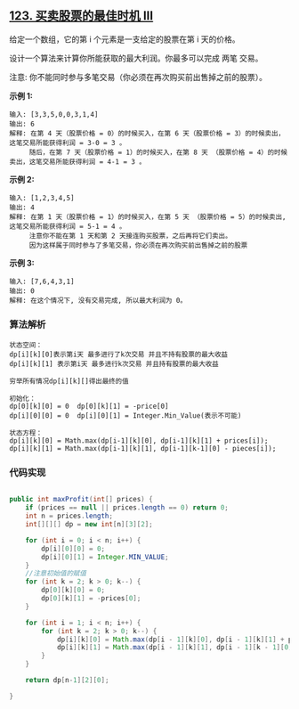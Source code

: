 ## [123. 买卖股票的最佳时机 III](https://leetcode-cn.com/problems/best-time-to-buy-and-sell-stock-iii/)

给定一个数组，它的第 i 个元素是一支给定的股票在第 i 天的价格。

设计一个算法来计算你所能获取的最大利润。你最多可以完成 两笔 交易。

注意: 你不能同时参与多笔交易（你必须在再次购买前出售掉之前的股票）。

**示例 1:**

```
输入: [3,3,5,0,0,3,1,4]
输出: 6
解释: 在第 4 天（股票价格 = 0）的时候买入，在第 6 天（股票价格 = 3）的时候卖出，这笔交易所能获得利润 = 3-0 = 3 。
     随后，在第 7 天（股票价格 = 1）的时候买入，在第 8 天 （股票价格 = 4）的时候卖出，这笔交易所能获得利润 = 4-1 = 3 。
```

**示例 2:**

```
输入: [1,2,3,4,5]
输出: 4
解释: 在第 1 天（股票价格 = 1）的时候买入，在第 5 天 （股票价格 = 5）的时候卖出, 这笔交易所能获得利润 = 5-1 = 4 。   
     注意你不能在第 1 天和第 2 天接连购买股票，之后再将它们卖出。   
     因为这样属于同时参与了多笔交易，你必须在再次购买前出售掉之前的股票
```

**示例 3:**

```
输入: [7,6,4,3,1] 
输出: 0 
解释: 在这个情况下, 没有交易完成, 所以最大利润为 0。
```

### 算法解析

```
状态空间：
dp[i][k][0]表示第i天 最多进行了k次交易 并且不持有股票的最大收益
dp[i][k][1] 表示第i天 最多进行k次交易 并且持有股票的最大收益

穷举所有情况dp[i][k][]得出最终的值

初始化：
dp[0][k][0] = 0  dp[0][k][1] = -price[0]
dp[i][0][0] = 0  dp[i][0][1] = Integer.Min_Value(表示不可能)

状态方程：
dp[i][k][0] = Math.max(dp[i-1][k][0], dp[i-1][k][1] + prices[i]);
dp[i][k][1] = Math.max(dp[i-1][k][1], dp[i-1][k-1][0] - pieces[i]);
```

### 代码实现

```java

public int maxProfit(int[] prices) {
    if (prices == null || prices.length == 0) return 0;
    int n = prices.length;
    int[][][] dp = new int[n][3][2];

    for (int i = 0; i < n; i++) {
        dp[i][0][0] = 0;
        dp[i][0][1] = Integer.MIN_VALUE;
    }
    //注意初始值的赋值
    for (int k = 2; k > 0; k--) {
        dp[0][k][0] = 0;
        dp[0][k][1] = -prices[0];
    }

    for (int i = 1; i < n; i++) {
        for (int k = 2; k > 0; k--) {
            dp[i][k][0] = Math.max(dp[i - 1][k][0], dp[i - 1][k][1] + prices[i]);
            dp[i][k][1] = Math.max(dp[i - 1][k][1], dp[i - 1][k - 1][0] - prices[i]);
        }
    }

    return dp[n-1][2][0];

}
```

